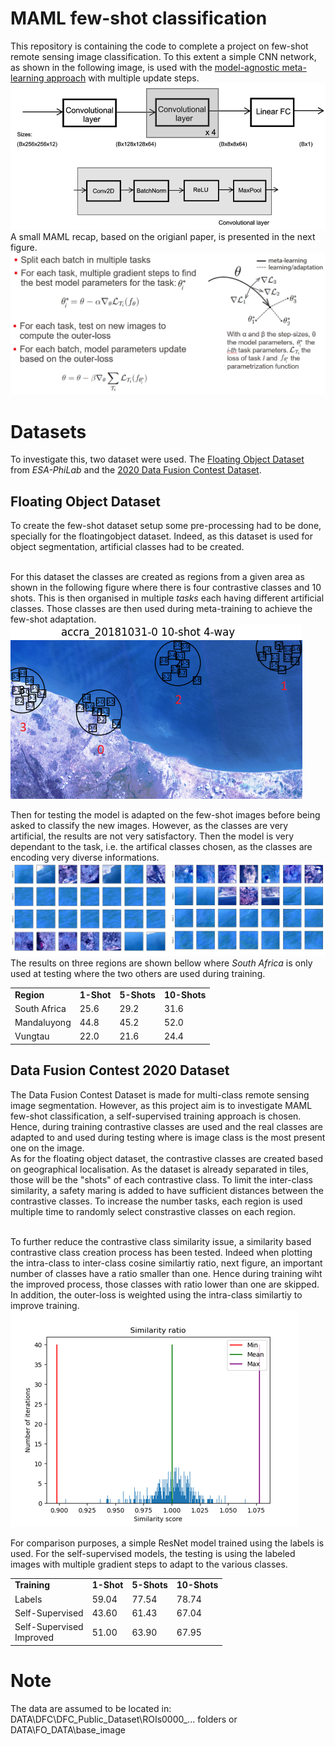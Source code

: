 # MAML few-shot classification

This repository is containing the code to complete a project on few-shot remote sensing image classification.
To this extent a simple CNN network, as shown in the following image, is used with the [model-agnostic meta-learning approach](https://arxiv.org/abs/1703.03400) with multiple update steps.
![model](/images/model.png)
A small MAML recap, based on the origianl paper, is presented in the next figure. ![maml](/images/maml.png)

# Datasets

To investigate this, two dataset were used. The [Floating Object Dataset](https://github.com/ESA-PhiLab/floatingobjects/tree/master) from _ESA-PhiLab_ and the [2020 Data Fusion Contest Dataset](https://ieee-dataport.org/competitions/2020-ieee-grss-data-fusion-contest). 

## Floating Object Dataset

To create the few-shot dataset setup some pre-processing had to be done, specially for the floatingobject dataset. Indeed, as this dataset is used for object segmentation, artificial classes had to be created. 

<br> For this dataset the classes are created as regions from a given area as shown in the following figure where there is four contrastive classes and 10 shots. This is then organised in multiple _tasks_ each having different artificial classes. Those classes are then used during meta-training to achieve the few-shot adaptation. ![floatingobjectclasses](/images/overview.png)

Then for testing the model is adapted on the few-shot images before being asked to classify the new images. However, as the classes are very artificial, the results are not very satisfactory. Then the model is very dependant to the task, i.e. the artifical classes chosen, as the classes are encoding very diverse informations.
![hard FO](/images/hard_FO.png)
The results on three regions are shown bellow where _South Africa_ is only used at testing where the two others are used during training.
<table>
  <tr>
    <td> <b>Region</td>
    <td> <b>1-Shot</td>
    <td> <b>5-Shots</td>
    <td> <b>10-Shots</td>
  </tr>
  <tr>
    <td> South Africa </td>
    <td> 25.6 </td>
    <td> 29.2 </td>
    <td> 31.6 </td>
  </tr>
  <tr>
    <td> Mandaluyong </td>
    <td> 44.8 </td>
    <td> 45.2 </td>
    <td> 52.0 </td>
  </tr>
  <tr>
    <td> Vungtau </td>
    <td> 22.0 </td>
    <td> 21.6 </td>
    <td> 24.4</td>
  </tr>
</table>

## Data Fusion Contest 2020 Dataset

The Data Fusion Contest Dataset is made for multi-class remote sensing image segmentation. However, as this project aim is to investigate MAML few-shot classification, a self-supervised training approach is chosen. Hence, during training contrastive classes are used and the real classes are adapted to and used during testing where is image class is the most present one on the image.
<br>
As for the floating object dataset, the contrastive classes are created based on geographical localisation. As the dataset is already separated in tiles, those will be the "shots" of each contrastive class. To limit the inter-class similarity, a safety maring is added to have sufficient distances between the contrastive classes. To increase the number tasks, each region is used multiple time to randomly select constrastive classes on each region.

<br> To further reduce the contrastive class similarity issue, a similarity based contrastive class creation process has been tested. Indeed when plotting the intra-class to inter-class cosine similartiy ratio, next figure, an important number of classes have a ratio smaller than one. Hence during training wiht the improved process, those classes with ratio lower than one are skipped. In addition, the outer-loss is weighted using the intra-class similartiy to improve training.
![similarity ratio](/images/ratio.png)

For comparison purposes, a simple ResNet model trained using the labels is used. For the self-supervised models, the testing is using the labeled images with multiple gradient steps to adapt to the various classes.
<table>
  <tr>
    <td> <b>Training</td>
    <td> <b>1-Shot</td>
    <td> <b>5-Shots</td>
    <td> <b>10-Shots</td>
  </tr>
  <tr>
    <td> Labels </td>
    <td> 59.04 </td>
    <td> 77.54 </td>
    <td> 78.74 </td>
  </tr>
  <tr>
    <td> Self-Supervised </td>
    <td> 43.60 </td>
    <td> 61.43 </td>
    <td> 67.04 </td>
  </tr>
  <tr>
    <td> Self-Supervised <br> Improved </td>
    <td> 51.00 </td>
    <td> 63.90 </td>
    <td> 67.95</td>
  </tr>
</table>

# Note
The data are assumed to be located in: DATA\DFC\DFC_Public_Dataset\ROIs0000_... folders or DATA\FO_DATA\base_image

